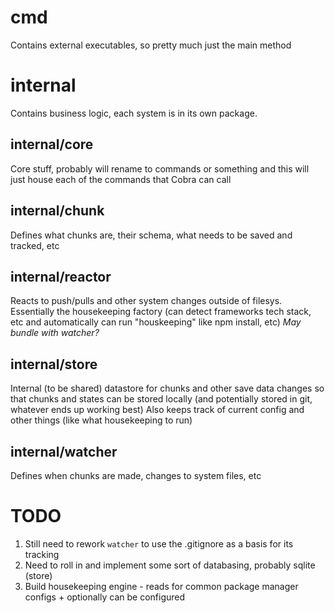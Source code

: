 # cmd
Contains external executables, so pretty much just the main method

# internal
Contains business logic, each system is in its own package.

## internal/core
Core stuff, probably will rename to commands or something and this will just house each of the commands that Cobra can call

## internal/chunk
Defines what chunks are, their schema, what needs to be saved and tracked, etc

## internal/reactor
Reacts to push/pulls and other system changes outside of filesys. Essentially the housekeeping factory (can detect frameworks tech stack, etc and automatically can run "houskeeping" like npm install, etc)
*May bundle with watcher?*

## internal/store
Internal (to be shared) datastore for chunks and other save data changes so that chunks and states can be stored locally (and potentially stored in git, whatever ends up working best) Also keeps track of current config and other things (like what housekeeping to run)

## internal/watcher
Defines when chunks are made, changes to system files, etc


# TODO

1. Still need to rework `watcher` to use the .gitignore as a basis for its tracking
2. Need to roll in and implement some sort of databasing, probably sqlite (store)
3. Build housekeeping engine - reads for common package manager configs + optionally can be configured
